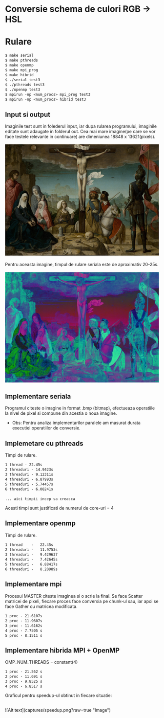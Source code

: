 # Conversie schema de culori RGB -> HSL

# Rulare
```console
$ make serial
$ make pthreads
$ make openmp
$ make mpi_prog
$ make hibrid
$ ./serial test3
$ ./pthreads test3
$ ./openmp test3
$ mpirun -np <num_procs> mpi_prog test3
$ mpirun -np <num_procs> hibrid test3
```

## Input si output

Imaginile test sunt in folederul input, iar dupa rularea programului, imaginile editate sunt adaugate in folderul out.
Cea mai mare imagine(pe care se vor face testele relevante in continuare) are dimeniunea 18848 x 13621(pixels).
<br/>
<br/>
![Alt text](captures/huge.PNG?raw=true "Image")
<br/>
<br/>
Pentru aceasta imagine, timpul de rulare seriala este de aproximativ 20-25s.
<br/>
<br/>
![Alt text](captures/out_huge.PNG?raw=true "Image")
<br/>

## Implementare seriala

Programul citeste o imagine in format .bmp (bitmap), efectueaza operatiile la nivel de pixel si compune din acestia o noua imagine.
* Obs: Pentru analiza implementarilor paralele am masurat durata executiei operatiilor de conversie.


## Implemetare cu pthreads

Timpi de rulare.

    1 thread - 22.45s
    2 threaduri - 14.9423s
    3 threaduri - 9.12311s
    4 threaduri - 6.87993s
    5 threaduri - 5.74457s
    6 threaduri - 6.08241s

    ... aici timpii incep sa creasca

Acesti timpi sunt justificati de numerul de core-uri = 4

## Implementare openmp

Timpi de rulare.

    1 thread    -   22.45s
    2 threaduri -   11.9753s
    3 threaduri -   9.429637
    4 threaduri -   7.42645s
    5 threaduri -   6.88417s
    6 threaduri -   8.20989s

## Implementare mpi

Procesul MASTER citeste imaginea si o scrie la final.
Se face Scatter matricei de pixeli, fiecare proces face conversia pe chunk-ul sau, iar apoi se face Gather cu matricea modificata.

    1 proc - 21.6107s
    2 proc - 11.9607s
    3 proc - 11.6162s
    4 proc - 7.7505 s
    5 proc - 8.1511 s

## Implementare hibrida MPI + OpenMP

OMP_NUM_THREADS = constant(4)

    1 proc - 21.562 s
    2 proc - 11.691 s
    3 proc - 9.8525 s
    4 proc - 6.8517 s

Graficul pentru speedup-ul obtinut in fiecare situatie:

<br/>
![Alt text](captures/speedup.png?raw=true "Image")
<br/>